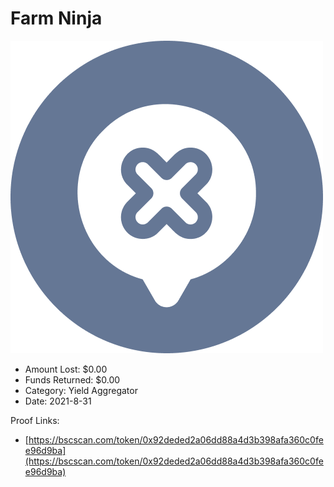 # Farm Ninja
![Farm Ninja](/rektimages/Farm-Ninja.png)
- Amount Lost: $0.00
- Funds Returned: $0.00
- Category: Yield Aggregator
- Date: 2021-8-31



Proof Links:
- [https://bscscan.com/token/0x92deded2a06dd88a4d3b398afa360c0fee96d9ba](https://bscscan.com/token/0x92deded2a06dd88a4d3b398afa360c0fee96d9ba)


